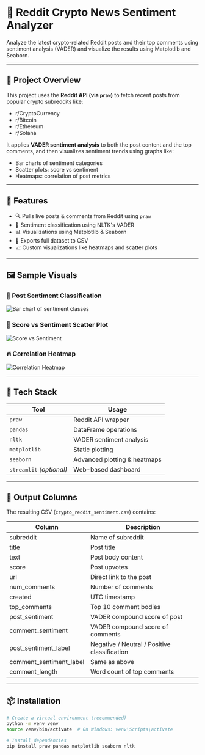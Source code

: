 # 📰 Reddit Crypto News Sentiment Analyzer

Analyze the latest crypto-related Reddit posts and their top comments using sentiment analysis (VADER) and visualize the results using Matplotlib and Seaborn.

---

## 📌 Project Overview

This project uses the **Reddit API (via `praw`)** to fetch recent posts from popular crypto subreddits like:

- r/CryptoCurrency  
- r/Bitcoin  
- r/Ethereum  
- r/Solana

It applies **VADER sentiment analysis** to both the post content and the top comments, and then visualizes sentiment trends using graphs like:

- Bar charts of sentiment categories
- Scatter plots: score vs sentiment
- Heatmaps: correlation of post metrics

---

## 🚀 Features

- 🔍 Pulls live posts & comments from Reddit using `praw`
- 🧠 Sentiment classification using NLTK's VADER
- 📊 Visualizations using Matplotlib & Seaborn
- 📁 Exports full dataset to CSV
- 📈 Custom visualizations like heatmaps and scatter plots

---

## 🖼️ Sample Visuals

### 🔴 Post Sentiment Classification
![Bar chart of sentiment classes](./assets/sentiment_bar.png)

### 🔵 Score vs Sentiment Scatter Plot
![Score vs Sentiment](./assets/scatter_plot.png)

### 🔥 Correlation Heatmap
![Correlation Heatmap](./assets/heatmap.png)

---

## 🧪 Tech Stack

| Tool           | Usage                            |
|----------------|----------------------------------|
| `praw`         | Reddit API wrapper                |
| `pandas`       | DataFrame operations              |
| `nltk`         | VADER sentiment analysis          |
| `matplotlib`   | Static plotting                   |
| `seaborn`      | Advanced plotting & heatmaps      |
| `streamlit` *(optional)* | Web-based dashboard    |

---

## 📁 Output Columns

The resulting CSV (`crypto_reddit_sentiment.csv`) contains:

| Column              | Description                                  |
|---------------------|----------------------------------------------|
| subreddit           | Name of subreddit                            |
| title               | Post title                                   |
| text                | Post body content                            |
| score               | Post upvotes                                 |
| url                 | Direct link to the post                      |
| num_comments        | Number of comments                           |
| created             | UTC timestamp                                |
| top_comments        | Top 10 comment bodies                        |
| post_sentiment      | VADER compound score of post                 |
| comment_sentiment   | VADER compound score of comments             |
| post_sentiment_label| Negative / Neutral / Positive classification |
| comment_sentiment_label| Same as above                             |
| comment_length      | Word count of top comments                   |

---

## 📦 Installation

```bash
# Create a virtual environment (recommended)
python -m venv venv
source venv/bin/activate  # On Windows: venv\Scripts\activate

# Install dependencies
pip install praw pandas matplotlib seaborn nltk
